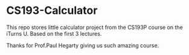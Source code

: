 # CS193-Calculator

This repo stores little calculator project from the CS193P course on the iTurns U. 
Based on the first 3 lectures.

Thanks for Prof.Paul Hegarty giving us such amazing course.
